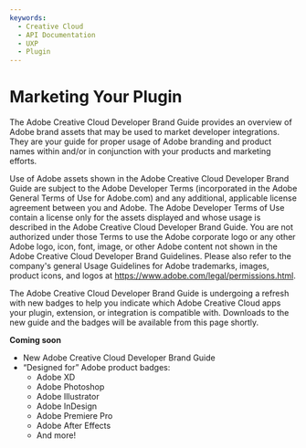 ```yaml
---
keywords:
  - Creative Cloud
  - API Documentation
  - UXP
  - Plugin
---
```


# Marketing Your Plugin

The Adobe Creative Cloud Developer Brand Guide provides an overview of Adobe brand assets that may be used to market developer integrations. They are your guide for proper usage of Adobe branding and product names within and/or in conjunction with your products and marketing efforts.

Use of Adobe assets shown in the Adobe Creative Cloud Developer Brand Guide are subject to the Adobe Developer Terms (incorporated in the Adobe General Terms of Use for Adobe.com) and any additional, applicable license agreement between you and Adobe. The Adobe Developer Terms of Use contain a license only for the assets displayed and whose usage is described in the Adobe Creative Cloud Developer Brand Guide. You are not authorized under those Terms to use the Adobe corporate logo or any other Adobe logo, icon, font, image, or other Adobe content not shown in the Adobe Creative Cloud Developer Brand Guidelines. Please also refer to the company's general Usage Guidelines for Adobe trademarks, images, product icons, and logos at https://www.adobe.com/legal/permissions.html.

The Adobe Creative Cloud Developer Brand Guide is undergoing a refresh with new badges to help you indicate which Adobe Creative Cloud apps your plugin, extension, or integration is compatible with. Downloads to the new guide and the badges will be available from this page shortly.

**Coming soon**

- New Adobe Creative Cloud Developer Brand Guide
- “Designed for” Adobe product badges:
  - Adobe XD
  - Adobe Photoshop
  - Adobe Illustrator
  - Adobe InDesign
  - Adobe Premiere Pro
  - Adobe After Effects
  - And more!
